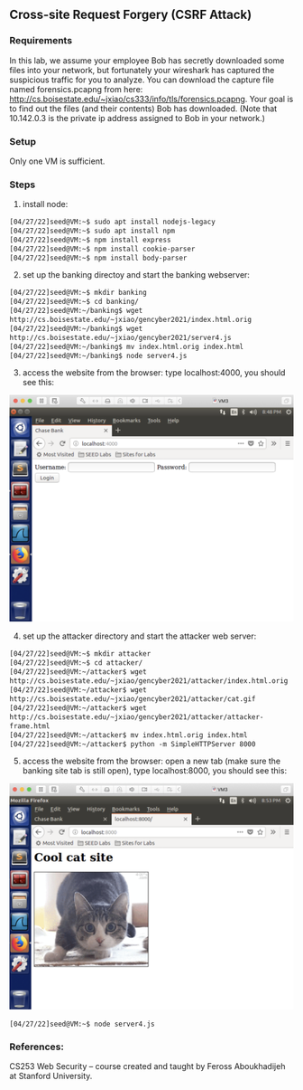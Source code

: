## Cross-site Request Forgery (CSRF Attack)

### Requirements 

In this lab, we assume your employee Bob has secretly downloaded some files into your network, but fortunately your wireshark has captured the suspicious traffic for you to analyze. You can download the capture file named forensics.pcapng from here: http://cs.boisestate.edu/~jxiao/cs333/info/tls/forensics.pcapng. Your goal is to find out the files (and their contents) Bob has downloaded. (Note that 10.142.0.3 is the private ip address assigned to Bob in your network.)

### Setup

Only one VM is sufficient.

### Steps

1. install node:

```console
[04/27/22]seed@VM:~$ sudo apt install nodejs-legacy
[04/27/22]seed@VM:~$ sudo apt install npm
[04/27/22]seed@VM:~$ npm install express
[04/27/22]seed@VM:~$ npm install cookie-parser
[04/27/22]seed@VM:~$ npm install body-parser
```

2. set up the banking directoy and start the banking webserver:

```console
[04/27/22]seed@VM:~$ mkdir banking
[04/27/22]seed@VM:~$ cd banking/
[04/27/22]seed@VM:~/banking$ wget http://cs.boisestate.edu/~jxiao/gencyber2021/index.html.orig
[04/27/22]seed@VM:~/banking$ wget http://cs.boisestate.edu/~jxiao/gencyber2021/server4.js
[04/27/22]seed@VM:~/banking$ mv index.html.orig index.html
[04/27/22]seed@VM:~/banking$ node server4.js
```

3. access the website from the browser: type localhost:4000, you should see this:

![alt text](lab-csrf-banking-site.png "Lab csrf banking")

4. set up the attacker directory and start the attacker web server:

```console
[04/27/22]seed@VM:~$ mkdir attacker
[04/27/22]seed@VM:~$ cd attacker/
[04/27/22]seed@VM:~/attacker$ wget http://cs.boisestate.edu/~jxiao/gencyber2021/attacker/index.html.orig
[04/27/22]seed@VM:~/attacker$ wget http://cs.boisestate.edu/~jxiao/gencyber2021/attacker/cat.gif
[04/27/22]seed@VM:~/attacker$ wget http://cs.boisestate.edu/~jxiao/gencyber2021/attacker/attacker-frame.html
[04/27/22]seed@VM:~/attacker$ mv index.html.orig index.html
[04/27/22]seed@VM:~/attacker$ python -m SimpleHTTPServer 8000
```

5. access the website from the browser: open a new tab (make sure the banking site tab is still open), type localhost:8000, you should see this:

![alt text](lab-csrf-attacker-site.png "Lab csrf attacker")


```console
[04/27/22]seed@VM:~$ node server4.js
```

### References:

CS253 Web Security – course created and taught by Feross Aboukhadijeh at Stanford University.
